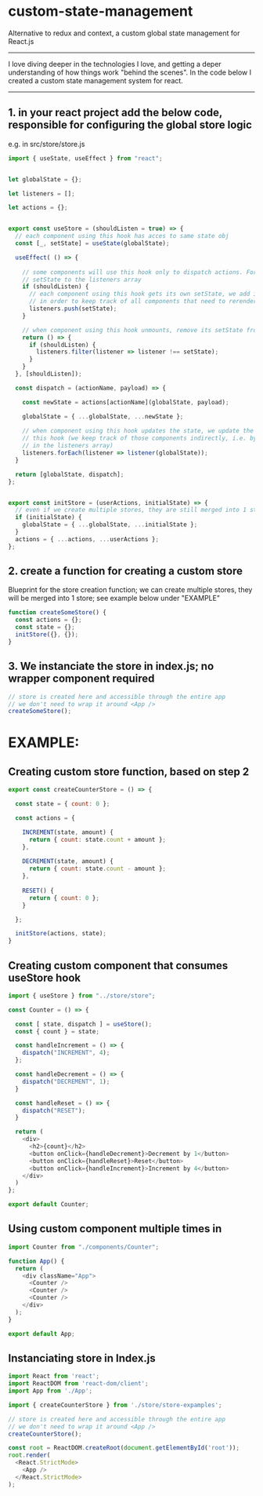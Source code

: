 # custom-state-management
Alternative to redux and context, a custom global state management for React.js

---

I love diving deeper in the technologies I love, and getting a deper understanding of how things work "behind the scenes".
In the code below I created a custom state management system for react.

---

## 1. in your react project add the below code, responsible for configuring the global store logic 

e.g. in src/store/store.js

```js
import { useState, useEffect } from "react";


let globalState = {};

let listeners = [];

let actions = {};


export const useStore = (shouldListen = true) => {
  // each component using this hook has acces to same state obj
  const [_, setState] = useState(globalState);

  useEffect( () => {
    
    // some components will use this hook only to dispatch actions. For them we don't add their
    // setState to the listeners array
    if (shouldListen) {
      // each component using this hook gets its own setState, we add it to the listeners array
      // in order to keep track of all components that need to rerender
      listeners.push(setState);
    }

    // when component using this hook unmounts, remove its setState from listeners array
    return () => {
      if (shouldListen) {
        listeners.filter(listener => listener !== setState);
      }
    }
  }, [shouldListen]);

  const dispatch = (actionName, payload) => {

    const newState = actions[actionName](globalState, payload);

    globalState = { ...globalState, ...newState };
    
    // when component using this hook updates the state, we update the state for all components consuming
    // this hook (we keep track of those components indirectly, i.e. by storing their setState functions
    // in the listeners array)
    listeners.forEach(listener => listener(globalState));
  }

  return [globalState, dispatch];
};


export const initStore = (userActions, initialState) => {
  // even if we create multiple stores, they are still merged into 1 store
  if (initialState) {
    globalState = { ...globalState, ...initialState };
  }
  actions = { ...actions, ...userActions };
};

```


## 2. create a function for creating a custom store

Blueprint for the store creation function; we can create multiple stores, they will be merged into 1 store; see example below under "EXAMPLE"

``` js
function createSomeStore() {
  const actions = {};
  const state = {};
  initStore({}, {});
}
```


## 3. We instanciate the store in index.js; no wrapper component required

``` js
// store is created here and accessible through the entire app
// we don't need to wrap it around <App />
createSomeStore();
```


# EXAMPLE:

## Creating custom store function, based on step 2
``` js
export const createCounterStore = () => {

  const state = { count: 0 };

  const actions = {

    INCREMENT(state, amount) {
      return { count: state.count + amount };
    },
    
    DECREMENT(state, amount) {
      return { count: state.count - amount };
    },
    
    RESET() {
      return { count: 0 };
    }

  };

  initStore(actions, state);
}
```

## Creating custom component that consumes useStore hook
``` js
import { useStore } from "../store/store";

const Counter = () => {

  const [ state, dispatch ] = useStore();
  const { count } = state;

  const handleIncrement = () => {
    dispatch("INCREMENT", 4);
  };

  const handleDecrement = () => {
    dispatch("DECREMENT", 1);
  }

  const handleReset = () => {
    dispatch("RESET");
  }

  return (
    <div>
      <h2>{count}</h2>
      <button onClick={handleDecrement}>Decrement by 1</button>
      <button onClick={handleReset}>Reset</button>
      <button onClick={handleIncrement}>Increment by 4</button>
    </div>
  )
};

export default Counter;
```


## Using custom component multiple times in <App />

```js
import Counter from "./components/Counter";

function App() {
  return (
    <div className="App">
      <Counter />
      <Counter />
      <Counter />
    </div>
  );
}

export default App;

```

## Instanciating store in Index.js

```js
import React from 'react';
import ReactDOM from 'react-dom/client';
import App from './App';

import { createCounterStore } from './store/store-expamples';

// store is created here and accessible through the entire app
// we don't need to wrap it around <App />
createCounterStore();

const root = ReactDOM.createRoot(document.getElementById('root'));
root.render(
  <React.StrictMode>
    <App />
  </React.StrictMode>
);
```
